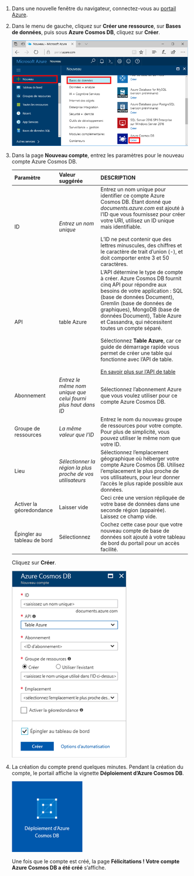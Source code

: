 1. Dans une nouvelle fenêtre du navigateur, connectez-vous au [portail Azure](https://portal.azure.com/).
2. Dans le menu de gauche, cliquez sur **Créer une ressource**, sur **Bases de données**, puis sous **Azure Cosmos DB**, cliquez sur **Créer**. 
   
   ![Capture d’écran du portail Azure, mettant en surbrillance l’option Plus de services, et Azure Cosmos DB](./media/cosmos-db-create-dbaccount-table/create-nosql-db-databases-json-tutorial-1.png)

3. Dans la page **Nouveau compte**, entrez les paramètres pour le nouveau compte Azure Cosmos DB. 
 
    Paramètre|Valeur suggérée|DESCRIPTION
    ---|---|---
    ID|*Entrez un nom unique*|Entrez un nom unique pour identifier ce compte Azure Cosmos DB. Étant donné que *documents.azure.com* est ajouté à l’ID que vous fournissez pour créer votre URI, utilisez un ID unique mais identifiable.<br><br>L’ID ne peut contenir que des lettres minuscules, des chiffres et le caractère de trait d’union (-), et doit comporter entre 3 et 50 caractères.
    API|table Azure|L’API détermine le type de compte à créer. Azure Cosmos DB fournit cinq API pour répondre aux besoins de votre application : SQL (base de données Document), Gremlin (base de données de graphiques), MongoDB (base de données Document), Table Azure et Cassandra, qui nécessitent toutes un compte séparé.<br><br>Sélectionnez **Table Azure**, car ce guide de démarrage rapide vous permet de créer une table qui fonctionne avec l’API de table.<br><br>[En savoir plus sur l’API de table](../articles/cosmos-db/table-introduction.md) |
    Abonnement|*Entrez le même nom unique que celui fourni plus haut dans ID*|Sélectionnez l’abonnement Azure que vous voulez utiliser pour ce compte Azure Cosmos DB. 
    Groupe de ressources|*La même valeur que l’ID*|Entrez le nom du nouveau groupe de ressources pour votre compte. Pour plus de simplicité, vous pouvez utiliser le même nom que votre ID. 
    Lieu|*Sélectionner la région la plus proche de vos utilisateurs*|Sélectionnez l’emplacement géographique où héberger votre compte Azure Cosmos DB. Utilisez l’emplacement le plus proche de vos utilisateurs, pour leur donner l’accès le plus rapide possible aux données.
    Activer la géoredondance| Laisser vide | Ceci crée une version répliquée de votre base de données dans une seconde région (appairée). Laissez ce champ vide.  
    Épingler au tableau de bord | Sélectionnez | Cochez cette case pour que votre nouveau compte de base de données soit ajouté à votre tableau de bord du portail pour un accès facilité.

    Cliquez sur **Créer**.  

    ![Capture d’écran du nouveau Panneau Azure Cosmos DB](./media/cosmos-db-create-dbaccount-table/create-nosql-db-databases-json-tutorial-2.png)

4. La création du compte prend quelques minutes. Pendant la création du compte, le portail affiche la vignette **Déploiement d’Azure Cosmos DB**.

    ![Volet Notifications du portail Azure](./media/cosmos-db-create-dbaccount-table/deploying-cosmos-db.png)

    Une fois que le compte est créé, la page **Félicitations ! Votre compte Azure Cosmos DB a été créé** s’affiche.
